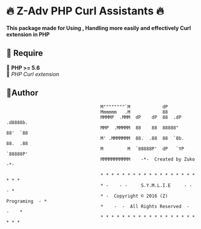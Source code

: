 # :fire: Z-Adv PHP Curl Assistants :fire:


**This package made for Using , Handling more easily and effectively Curl extension in PHP**

## **:trident: Require**
:diamond_shape_with_a_dot_inside: **PHP >= 5.6**   
:diamond_shape_with_a_dot_inside: _PHP Curl extension_
## **:trident:Author**  
```
                                   M""""""""`M            dP
                                   Mmmmmm   .M            88
                                   MMMMP  .MMM  dP    dP  88  .dP   .d8888b.
                                   MMP  .MMMMM  88    88  88888"    88'  `88
                                   M' .MMMMMMM  88.  .88  88  `8b.  88.  .88
                                   M         M  `88888P'  dP   `YP  `88888P'
                                   MMMMMMMMMMM    -*-  Created by Zuko  -*-
                                          
                                   * * * * * * * * * * * * * * * * * * * * *
                                   * -    - -     S.Y.M.L.I.E     - -    - *
                                   * -  Copyright © 2016 (Z) Programing  - *
                                   *    -  -  All Rights Reserved  -  -    *
                                   * * * * * * * * * * * * * * * * * * * * *
